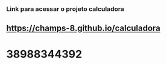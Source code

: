 ### Link para acessar o projeto calculadora
## https://champs-8.github.io/calculadora
# 38988344392
